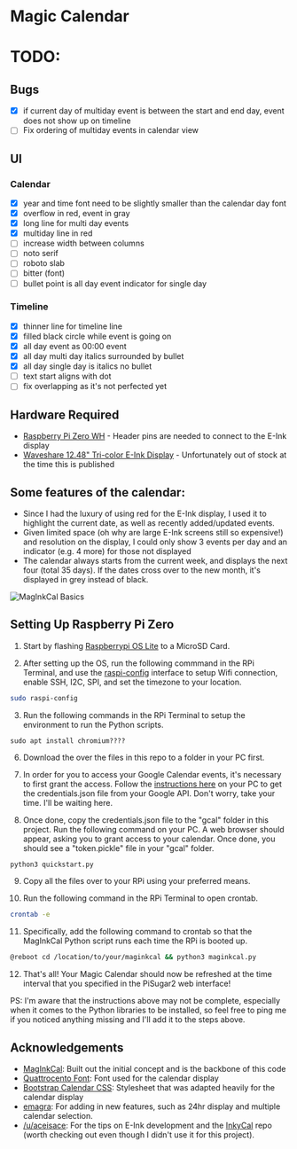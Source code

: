 # Magic Calendar

# TODO:

## Bugs

- [x] if current day of multiday event is between the start and end day, event does not show up on timeline
- [ ] Fix ordering of multiday events in calendar view

## UI

### Calendar

- [x] year and time font need to be slightly smaller than the calendar day font
- [x] overflow in red, event in gray
- [x] long line for multi day events
- [x] multiday line in red
- [ ] increase width between columns
- [ ] noto serif
- [ ] roboto slab
- [ ] bitter (font)
- [ ] bullet point is all day event indicator for single day

### Timeline

- [x] thinner line for timeline line
- [x] filled black circle while event is going on
- [x] all day event as 00:00 event
- [x] all day multi day italics surrounded by bullet
- [x] all day single day is italics no bullet
- [ ] text start aligns with dot
- [ ] fix overlapping as it's not perfected yet

## Hardware Required

- [Raspberry Pi Zero WH](https://www.raspberrypi.org/blog/zero-wh/) - Header pins are needed to connect to the E-Ink
  display
- [Waveshare 12.48" Tri-color E-Ink Display](https://www.waveshare.com/product/12.48inch-e-paper-module-b.htm) -
  Unfortunately out of stock at the time this is published

## Some features of the calendar:

- Since I had the luxury of using red for the E-Ink display, I used it to highlight the current date, as well as
  recently added/updated events.
- Given limited space (oh why are large E-Ink screens still so expensive!) and resolution on the display, I could only
  show 3 events per day and an indicator (e.g. 4 more) for those not displayed
- The calendar always starts from the current week, and displays the next four (total 35 days). If the dates cross over
  to the new month, it's displayed in grey instead of black.

![MagInkCal Basics](https://user-images.githubusercontent.com/5581989/134775456-d6bacaca-03c7-4357-af28-7c06aa19ed90.png)

## Setting Up Raspberry Pi Zero

1. Start by flashing [Raspberrypi OS Lite](https://www.raspberrypi.org/software/operating-systems/) to a MicroSD Card.

2. After setting up the OS, run the following commmand in the RPi Terminal, and use
   the [raspi-config](https://www.raspberrypi.org/documentation/computers/configuration.html) interface to setup Wifi
   connection, enable SSH, I2C, SPI, and set the timezone to your location.

```bash
sudo raspi-config
```

3. Run the following commands in the RPi Terminal to setup the environment to run the Python scripts.

```shell
sudo apt install chromium????
```

6. Download the over the files in this repo to a folder in your PC first.

7. In order for you to access your Google Calendar events, it's necessary to first grant the access. Follow
   the [instructions here](https://developers.google.com/calendar/api/quickstart/python) on your PC to get the
   credentials.json file from your Google API. Don't worry, take your time. I'll be waiting here.

8. Once done, copy the credentials.json file to the "gcal" folder in this project. Run the following command on your PC.
   A web browser should appear, asking you to grant access to your calendar. Once done, you should see a "token.pickle"
   file in your "gcal" folder.

```bash
python3 quickstart.py
```

9. Copy all the files over to your RPi using your preferred means.

10. Run the following command in the RPi Terminal to open crontab.

```bash
crontab -e
```

11. Specifically, add the following command to crontab so that the MagInkCal Python script runs each time the RPi is
    booted up.

```bash
@reboot cd /location/to/your/maginkcal && python3 maginkcal.py
```

12. That's all! Your Magic Calendar should now be refreshed at the time interval that you specified in the PiSugar2 web
    interface!

PS: I'm aware that the instructions above may not be complete, especially when it comes to the Python libraries to be
installed, so feel free to ping me if you noticed anything missing and I'll add it to the steps above.

## Acknowledgements
- [MagInkCal](https://github.com/speedyg0nz/maginkcal): Built out the initial concept and is the backbone of this code
- [Quattrocento Font](https://fonts.google.com/specimen/Quattrocento): Font used for the calendar display
- [Bootstrap Calendar CSS](https://bootstrapious.com/p/bootstrap-calendar): Stylesheet that was adapted heavily for the
  calendar display
- [emagra](https://github.com/emagra): For adding in new features, such as 24hr display and multiple calendar selection.
- [/u/aceisace](https://www.reddit.com/user/aceisace/): For the tips on E-Ink development and
  the [InkyCal](https://github.com/aceisace/Inkycal) repo (worth checking out even though I didn't use it for this
  project).
